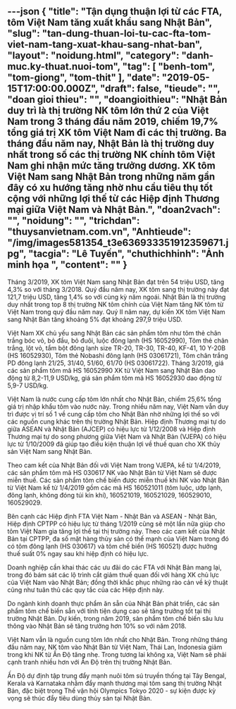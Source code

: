---json
{
    "title": "Tận dụng thuận lợi từ các FTA, tôm Việt Nam tăng xuất khẩu sang Nhật Bản",
    "slug": "tan-dung-thuan-loi-tu-cac-fta-tom-viet-nam-tang-xuat-khau-sang-nhat-ban",
    "layout": "noidung.html",
    "category": "danh-muc.ky-thuat.nuoi-tom",
    "tag": [
        "benh-tom",
        "tom-giong",
        "tom-thit"
    ],
    "date": "2019-05-15T17:00:00.000Z",
    "draft": false,
    "tieude": "",
    "doan gioi thieu": "",
    "doangioithieu": "Nhật Bản duy trì là thị trường NK tôm lớn thứ 2 của Việt Nam trong 3 tháng đầu năm 2019, chiếm 19,7% tổng giá trị XK tôm Việt Nam đi các thị trường. Ba tháng đầu năm nay, Nhật Bản là thị trường duy nhất trong số các thị trường NK chính tôm Việt Nam ghi nhận mức tăng trưởng dương. XK tôm Việt Nam sang Nhật Bản trong những năm gần đây có xu hướng tăng nhờ nhu cầu tiêu thụ tốt cộng với những lợi thế từ các Hiệp định Thương mại giữa Việt Nam và Nhật Bản.",
    "doan2vach": "",
    "noidung": "",
    "trichdan": "thuysanvietnam.com.vn",
    "Anhtieude": "/img/images581354_t3e636933351912359671.jpg",
    "tacgia": "Lê Tuyến",
    "chuthichhinh": "Ảnh minh họa ",
    "__content__": ""
}
---
<p>Th&aacute;ng 3/2019, XK t&ocirc;m Việt Nam sang Nhật Bản đạt tr&ecirc;n 54 triệu USD, tăng 4,3% so với th&aacute;ng 3/2018. Qu&yacute; đầu năm nay, XK t&ocirc;m sang thị trường n&agrave;y đạt 121,7 triệu USD, tăng 1,4% so với c&ugrave;ng kỳ năm ngo&aacute;i. Nhật Bản l&agrave; thị trường duy nhất trong top 8 thị trường NK t&ocirc;m ch&iacute;nh của Việt Nam tăng NK t&ocirc;m từ Việt Nam trong qu&yacute; đầu năm nay. Qu&yacute; II năm nay, dự kiến XK t&ocirc;m Việt Nam sang Nhật Bản tăng khoảng 5% đạt khoảng 297,9 triệu USD.</p>

<p>Việt Nam XK chủ yếu sang Nhật Bản c&aacute;c sản phẩm t&ocirc;m như t&ocirc;m thẻ ch&acirc;n trắng b&oacute;c vỏ, bỏ đầu, bỏ đu&ocirc;i, luộc đ&ocirc;ng lạnh (HS 16052990), T&ocirc;m thẻ ch&acirc;n trắng, lột vỏ, tẩm bột đ&ocirc;ng lạnh size TR-20, TR-30, TR-40, KF-41, 10 Y-20B (HS 16052930), T&ocirc;m thẻ Nobashi đ&ocirc;ng lạnh (HS 03061721), T&ocirc;m ch&acirc;n trắng PD đ&ocirc;ng lạnh 21/25, 31/40, 51/60, 61/70 (HS 03061722). Th&aacute;ng 3/2019, gi&aacute; c&aacute;c sản phẩm t&ocirc;m m&atilde; HS 16052990 XK từ Việt Nam sang Nhật Bản dao động từ 8,2-11,9 USD/kg, gi&aacute; sản phẩm t&ocirc;m m&atilde; HS 16052930 dao động từ 5,9-7 USD/kg.</p>

<p>Việt Nam l&agrave; nước cung cấp t&ocirc;m lớn nhất cho Nhật Bản, chiếm 25,6% tổng gi&aacute; trị nhập khẩu t&ocirc;m v&agrave;o nước n&agrave;y. Trong nhiều năm nay, Việt Nam vẫn duy tr&igrave; được vị tr&iacute; số 1 về cung cấp t&ocirc;m cho Nhật Bản nhờ những lợi thế so với c&aacute;c nguồn cung kh&aacute;c tr&ecirc;n thị trường Nhật Bản. Hiệp định Thương mại tự do giữa ASEAN v&agrave; Nhật Bản (AJCEP) c&oacute; hiệu lực từ 1/12/2008 v&agrave; Hiệp định Thương mại tự do song phương giữa Việt Nam v&agrave; Nhật Bản (VJEPA) c&oacute; hiệu lực từ 1/10/2009 đ&atilde; gi&uacute;p tạo điều kiện thuận lợi về thuế quan cho XK thủy sản Việt Nam sang Nhật Bản.</p>

<p>Theo cam kết của Nhật Bản đối với Việt Nam trong VJEPA, kể từ 1/4/2019, c&aacute;c sản phẩm t&ocirc;m m&atilde; HS 030617 NK v&agrave;o Nhật Bản từ Việt Nam sẽ được miễn thuế. C&aacute;c sản phẩm t&ocirc;m chế biến được miễn thuế khi NK v&agrave;o Nhật Bản từ Việt Nam kể từ 1/4/2019 gồm c&aacute;c m&atilde; HS 160521011 (t&ocirc;m luộc, ướp lạnh, đ&ocirc;ng lạnh, kh&ocirc;ng đ&oacute;ng t&uacute;i k&iacute;n kh&iacute;), 160521019, 160521029, 160529010, 160529029.</p>

<p>B&ecirc;n cạnh c&aacute;c Hiệp định FTA Việt Nam - Nhật Bản v&agrave; ASEAN - Nhật Bản, Hiệp định CPTPP c&oacute; hiệu lực từ th&aacute;ng 1/2019 cũng sẽ một lần nữa gi&uacute;p cho t&ocirc;m Việt Nam gia tăng lợi thế tại thị trường n&agrave;y. Theo c&aacute;c cam kết của Nhật Bản tại CPTPP, đa số mặt h&agrave;ng thủy sản c&oacute; thế mạnh của Việt Nam trong đ&oacute; c&oacute; t&ocirc;m đ&ocirc;ng lạnh (HS 030617) v&agrave; t&ocirc;m chế biến (HS 160521) được hưởng thuế suất 0% ngay sau khi hiệp định c&oacute; hiệu lực.</p>

<p>Doanh nghiệp cần khai th&aacute;c c&aacute;c ưu đ&atilde;i do c&aacute;c FTA với Nhật Bản mang lại, trong đ&oacute; b&aacute;m s&aacute;t c&aacute;c lộ tr&igrave;nh cắt giảm thuế quan đối với h&agrave;ng XK chủ lực của Việt Nam v&agrave;o Nhật Bản; đồng thời khắc phục những r&agrave;o cản về kỹ thuật cũng như tu&acirc;n thủ c&aacute;c quy tắc của c&aacute;c Hiệp định n&agrave;y.</p>

<p>Do ng&agrave;nh kinh doanh thực ph&acirc;̉m ăn sẵn của Nhật Bản ph&aacute;t tri&ecirc;̉n, c&aacute;c sản ph&acirc;̉m t&ocirc;m ch&ecirc;́ bi&ecirc;́n sẵn với t&iacute;nh tiện dụng cao sẽ tăng trưởng t&ocirc;́t tại thị trường Nhật Bản.&nbsp;Dự kiến, trong năm 2019, sản phẩm t&ocirc;m chế biến s&acirc;u lưu th&ocirc;ng v&agrave;o Nhật Bản sẽ tăng trưởng hơn 10% so với năm 2018.</p>

<p>Việt Nam vẫn l&agrave; nguồn cung t&ocirc;m lớn nhất cho Nhật Bản. Trong những th&aacute;ng đầu năm nay, NK t&ocirc;m v&agrave;o Nhật Bản từ Việt Nam, Th&aacute;i Lan, Indonesia giảm trong khi NK từ Ấn Độ tăng nhẹ. Trong tương lai kh&ocirc;ng xa, Việt Nam sẽ phải cạnh tranh nhiều hơn với Ấn Độ tr&ecirc;n thị trường Nhật Bản.</p>

<p>Ấn Độ dự định tập trung đẩy mạnh nu&ocirc;i t&ocirc;m s&uacute; truyền thống tại T&acirc;y Bengal, Kerala v&agrave; Karnataka nhằm đẩy mạnh thương mại t&ocirc;m sang thị trường Nhật Bản, đặc biệt trong Thế vận hội Olympics Tokyo 2020 - sự kiện được kỳ vọng sẽ th&uacute;c đẩy ti&ecirc;u d&ugrave;ng thủy sản tại Nhật Bản.</p>
